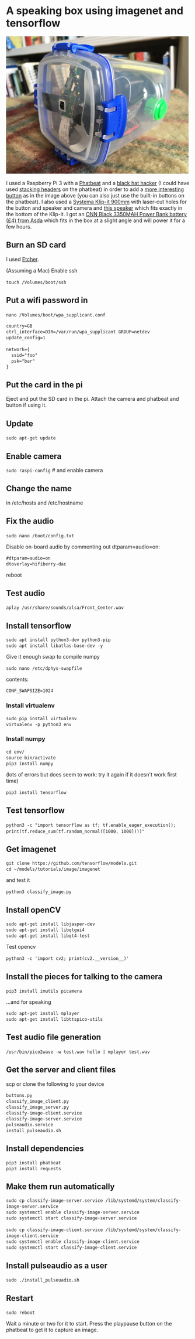 # A speaking box using imagenet and tensorflow

<img src="speakingbox.jpg" width="500px" />

I used a Raspberry Pi 3 with a <a href="https://shop.pimoroni.com/products/phat-beat">Phatbeat</a> and a <a href="https://shop.pimoroni.com/products/mini-black-hat-hack3r?variant=19448025991">black hat hacker</a> (I could have used <a href="https://shop.pimoroni.com/products/adafruit-stacking-header-for-raspberry-pi-2x13-extra-tall">stacking headers</a> on the phatbeat) in order to add a <a href="https://shop.pimoroni.com/?q=mini%20arcade%20buttons">more interesting button</a> as in the image above (you can also just use the built-in buttons on the phatbeat). I also used a <a href="https://sistemaplastics.com/products/klip-it-utility/900ml-cracker">Systema Klip-it 900mm</a> with laser-cut holes for the button and speaker and camera and <a href="https://shop.pimoroni.com/products/3-speaker-4-3w">this speaker</a> which fits exactly in the bottom of the Klip-it. I got an <a href="https://groceries.asda.com/product/phone-accessories/onn-black-3350mah-power-bank/1000042036382">ONN Black 3350MAH Power Bank battery (£4) from Asda</a> which fits in the box at a slight angle and will power it for a few hours.

## Burn an SD card 

I used <a href="https://www.balena.io/etcher/">Etcher</a>.

(Assuming a Mac) Enable ssh

```touch /Volumes/boot/ssh```

## Put a wifi password in

```nano /Volumes/boot/wpa_supplicant.conf```

```
country=GB
ctrl_interface=DIR=/var/run/wpa_supplicant GROUP=netdev
update_config=1

network={
  ssid="foo"
  psk="bar"
}
```

## Put the card in the pi

Eject and put the SD card in the pi. Attach the camera and phatbeat and button if using it.

## Update

```sudo apt-get update```

## Enable camera

```sudo raspi-config``` # and enable camera

## Change the name

in /etc/hosts and /etc/hostname

## Fix the audio

```sudo nano /boot/config.txt```

Disable on-board audio by commenting out dtparam=audio=on:

```
#dtparam=audio=on
dtoverlay=hifiberry-dac
```

reboot

## Test audio

```aplay /usr/share/sounds/alsa/Front_Center.wav```

## Install tensorflow

```
sudo apt install python3-dev python3-pip
sudo apt install libatlas-base-dev -y
```

Give it enough swap to compile numpy

```sudo nano /etc/dphys-swapfile```

contents:
```
CONF_SWAPSIZE=1024
```

### Install virtualenv

```
sudo pip install virtualenv
virtualenv -p python3 env
```

### Install numpy

```
cd env/
source bin/activate
pip3 install numpy
```

(lots of errors but does seem to work: try it again if it doesn't work first time)

```pip3 install tensorflow```

## Test tensorflow

```python3 -c "import tensorflow as tf; tf.enable_eager_execution(); print(tf.reduce_sum(tf.random_normal([1000, 1000])))"```

## Get imagenet

```cd
git clone https://github.com/tensorflow/models.git
cd ~/models/tutorials/image/imagenet
```
and test it

```python3 classify_image.py```

## Install openCV

```pip3 install opencv-python
sudo apt-get install libjasper-dev
sudo apt-get install libqtgui4
sudo apt-get install libqt4-test
```

Test opencv

```python3 -c 'import cv2; print(cv2.__version__)'```

## Install the pieces for talking to the camera

```pip3 install imutils picamera```

...and for speaking

```
sudo apt-get install mplayer
sudo apt-get install libttspico-utils
```

## Test audio file generation

```/usr/bin/pico2wave -w test.wav hello | mplayer test.wav```

## Get the server and client files

scp or clone the following to your device

```
buttons.py
classify_image_client.py
classify_image_server.py
classify-image-client.service
classify-image-server.service
pulseaudio.service
install_pulseaudio.sh
```

## Install dependencies

```pip3 install flask
pip3 install phatbeat
pip3 install requests
```

## Make them run automatically

```
sudo cp classify-image-server.service /lib/systemd/system/classify-image-server.service
sudo systemctl enable classify-image-server.service
sudo systemctl start classify-image-server.service

sudo cp classify-image-client.service /lib/systemd/system/classify-image-client.service
sudo systemctl enable classify-image-client.service
sudo systemctl start classify-image-client.service
```
## Install pulseaudio as a user

```sudo ./install_pulseuadio.sh```


## Restart

```sudo reboot```

Wait a minute or two for it to start. 
Press the playpause button on the phatbeat to get it to capture an image.



